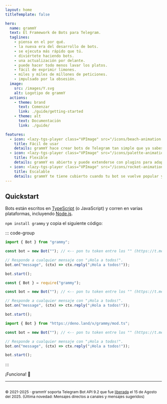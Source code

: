 ```yaml
---
layout: home
titleTemplate: false

hero:
  name: grammY
  text: El Framework de Bots para Telegram.
  taglines:
    - piensa en el por qué.
    - la nueva era del desarrollo de bots.
    - se ejecuta más rápido que tú.
    - diviértete haciendo bots.
    - una actualización por delante.
    - puede hacer todo menos lavar los platos.
    - fácil de exprimir limones.
    - miles y miles de millones de peticiones.
    - impulsado por la obsesión.
  image:
    src: /images/Y.svg
    alt: Logotipo de grammY
  actions:
    - theme: brand
      text: Comenzar
      link: ./guide/getting-started
    - theme: alt
      text: Documentación
      link: ./guide/

features:
  - icon: <lazy-tgs-player class="VPImage" src="/icons/beach-animation.tgs"><img src="/icons/beach.svg" alt="beach animation"></lazy-tgs-player>
    title: Fácil de usar
    details: grammY hace crear bots de Telegram tan simple que ya sabes como hacerlo.
  - icon: <lazy-tgs-player class="VPImage" src="/icons/palette-animation.tgs"><img src="/icons/palette.svg" alt="palette animation"></lazy-tgs-player>
    title: Flexible
    details: grammY es abierto y puede extenderse con plugins para adaptarse a tus necesidades.
  - icon: <lazy-tgs-player class="VPImage" src="/icons/rocket-animation.tgs"><img src="/icons/rocket.svg" alt="rocket animation"></lazy-tgs-player>
    title: Escalable
    details: grammY te tiene cubierto cuando tu bot se vuelve popular y el tráfico se incrementa.
---
```


<!-- markdownlint-disable no-inline-html -->

## Quickstart

Bots están escritos en [TypeScript](https://www.typescriptlang.org) (o JavaScript) y corren en varias plataformas, incluyendo [Node.js](https://nodejs.org).

`npm install grammy` y copia el siguiente código:

::: code-group

```ts [TypeScript]
import { Bot } from "grammy";

const bot = new Bot(""); // <-- pon tu token entre los "" (https://t.me/BotFather)

// Responde a cualquier mensaje con "¡Hola a todos!".
bot.on("message", (ctx) => ctx.reply("¡Hola a todos!"));

bot.start();
```

```js [JavaScript]
const { Bot } = require("grammy");

const bot = new Bot(""); // <-- pon tu token entre los "" (https://t.me/BotFather)

// Responde a cualquier mensaje con "¡Hola a todos!".
bot.on("message", (ctx) => ctx.reply("¡Hola a todos!"));

bot.start();
```

```ts [Deno]
import { Bot } from "https://deno.land/x/grammy/mod.ts";

const bot = new Bot(""); // <-- pon tu token entre los "" (https://t.me/BotFather)

// Responde a cualquier mensaje con "¡Hola a todos!".
bot.on("message", (ctx) => ctx.reply("¡Hola a todos!"));

bot.start();
```

:::

¡Funciona! :tada:

<footer id="home-footer">

---

<ClientOnly>
  <ThankYou :s="[
    'Gracias, ',
    '{name}',
    ', por ser colaborador de grammY.',
    ', por crear grammY.'
  ]" />
</ClientOnly>

<div style="font-size: 0.75rem;  display: flex; justify-content: center;">

© 2021-2025 &middot; grammY soporta Telegram Bot API 9.2 que fue [liberada](https://core.telegram.org/bots/api#august-15-2025) el 15 de Agosto del 2025.
(Última novedad: Mensajes directos a canales y mensajes sugeridos)

</div>
</footer>
